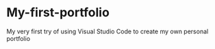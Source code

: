 # My-first-portfolio
My very first try of using Visual Studio Code to create my own personal portfolio

